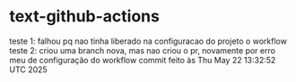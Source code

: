 # text-github-actions

teste 1: falhou pq nao tinha liberado na configuracao do projeto o workflow
teste 2: criou uma branch nova, mas nao criou o pr, novamente por erro meu de configuração do workflow
commit feito às Thu May 22 13:32:52 UTC 2025
